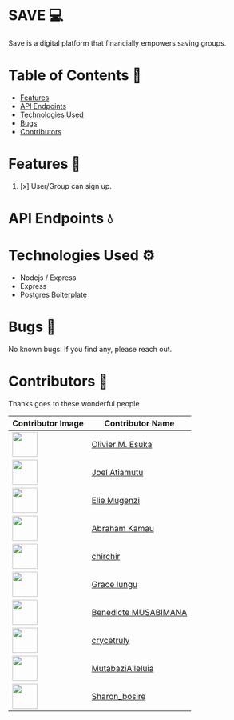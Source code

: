 # SAVE 💻

Save is a digital platform that financially empowers saving groups.

# Table of Contents 📑

- [Features](#features-rocket)
- [API Endpoints](#api-endpoints-droplet)
- [Technologies Used](#technologies-used-gear)
- [Bugs](#bugs-bug)
- [Contributors](#contributors-two_men_holding_hands)

# Features :rocket:

1. [x] User/Group can sign up.

# API Endpoints :droplet:

# Technologies Used :gear:

- Nodejs / Express
- Express
- Postgres Boiterplate

# Bugs :bug:

No known bugs. If you find any, please reach out.

# Contributors :two_men_holding_hands:

Thanks goes to these wonderful people

| Contributor Image                                                                                              | Contributor Name                                        |
| -------------------------------------------------------------------------------------------------------------- | ------------------------------------------------------- |
| <img src="https://gitlab.com/uploads/-/system/user/avatar/4040261/avatar.png?width=400" width="50px">          | [Olivier M. Esuka](https://gitlab.com/oesukam)          |
| <img src="https://gitlab.com/uploads/-/system/user/avatar/4968818/avatar.png?width=400" width="50px">          | [Joel Atiamutu](https://gitlab.com/joelatiam)           |
| <img src="https://gitlab.com/uploads/-/system/user/avatar/3209692/avatar.png?width=400" width="50px">          | [Elie Mugenzi](https://gitlab.com/eliemugenzi)          |
| <img src="https://secure.gravatar.com/avatar/a1abe9acceae536a76bc797bc974bf9f?s=800&d=identicon" width="50px"> | [Abraham Kamau](https://gitlab.com/a-braham)            |
| <img src="https://secure.gravatar.com/avatar/cf7594dc4e007e6163b450db38ce871b?s=800&d=identicon" width="50px"> | [chirchir](https://gitlab.com/Kibetchirchir)            |
| <img src="https://gitlab.com/uploads/-/system/user/avatar/4968817/avatar.png?width=400" width="50px">          | [Grace lungu](https://gitlab.com/gracelungu)            |
| <img src="https://gitlab.com/uploads/-/system/user/avatar/3351434/avatar.png?width=400" width="50px">          | [Benedicte MUSABIMANA](https://gitlab.com/BeneMusa)     |
| <img src="https://gitlab.com/uploads/-/system/user/avatar/3559509/avatar.png?width=400" width="50px">          | [crycetruly](https://gitlab.com/crycetruly)             |
| <img src="https://secure.gravatar.com/avatar/1933b67d72df8d90de80b52bdcd545c6?s=800&d=identicon" width="50px"> | [MutabaziAlleluia](https://gitlab.com/mutabazialleluia) |
| <img src="https://secure.gravatar.com/avatar/353a2aa4928797cf0bd10c20cd03cd29?s=800&d=identicon" width="50px"> | [Sharon_bosire](https://gitlab.com/sharonbosire4)       |
